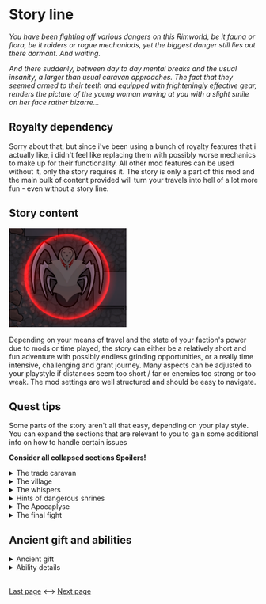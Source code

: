 # Story line

*You have been fighting off various dangers on this Rimworld, be it fauna or flora, be it raiders or rogue mechaniods, yet the biggest danger still lies out there dormant. And waiting.*

*And there suddenly, between day to day mental breaks and the usual insanity, a larger than usual caravan approaches. The fact that they seemed armed to their teeth and equipped with frighteningly effective gear, renders the picture of the young woman waving at you with a slight smile on her face rather bizarre...* 

## Royalty dependency

Sorry about that, but since i've been using a bunch of royalty features that i actually like, i didn't feel like replacing them with possibly worse mechanics to make up for their functionality. All other mod features can be used without it, only the story requires it. The story is only a part of this mod and the main bulk of content provided will turn your travels into hell of a lot more fun - even without a story line.

## Story content  
 <img src="Images\CrystalScythe.png" height="200" alt="pic"/>   

Depending on your means of travel and the state of your faction's power due to mods or time played, the story can either be a relatively short and fun adventure with possibly endless grinding opportunities, or a really time intensive, challenging and grant journey. Many aspects can be adjusted to your playstyle if distances seem too short / far or enemies too strong or too weak. The mod settings are well structured and should be easy to navigate.

## Quest tips

Some parts of the story aren't all that easy, depending on your play style. You can expand the sections that are relevant to you to gain some additional info on how to handle certain issues

**Consider all collapsed sections Spoilers!**
<details>
    <summary>The trade caravan</summary>

* If you missed the first one, don't worry. Further caravans will arrive that you can talk to. However you also may be visited by a non quest caravan of their faction.
</details>
<details>
    <summary>The village</summary>

* Getting the towns folk out is enough, no need to die protecting the village if you can't win.
* However protecting it may leave you with a close by allied settlement you can trade with.
</details>
<details>
    <summary>The whispers</summary>

* In case you really couldn't follow the sound to find it - it's the anima tree. Go talk to it!
</details>
<details>
    <summary>Hints of dangerous shrines</summary>

* The journey will be long, unless you choose to play with mods mitigating half the fun of all the new caravaning features this mod provides, make use of them. Camp regularly, keep your colonists happy and your food supply stocked (and prepare for some frosty winds)

* Hints may turn out as ambushes or the real thing. Ancient master shrines. Don't take them on unprepared, they can be quite dangerous.
* Ancient master shrines aren't necessarily meant to be rushed. The map will remain if you leave or escape, so you can always return stronger. (And possibly collect some mech bounty credit to call in reinforcements)
* Mech patrols will check up on those shrines regularly, so make sure you're not around when they arrive. They will leave again after a few hours if they can't find any hostiles.
* However you can still abandon the map if you want to and give up on your clue. Which gives you a chance to fight a different boss the next time around.
* If you struggle too much or shrines are too easy, don't forget about the mod settings allowing you to adjust the multipliers for the help you initially get and how strong the enemy should be.
</details>
<details>
    <summary>The Apocaplyse</summary>

* No worries, u've got time. It progresses rather slowly. But it will keep on progressing indefinitely unless stopped.
* For the sake of realism, the mod comes with a modsetting allowing you to apply the apoc's temperature change to the general world map and traveling caravans. That's not a thing in vanilla and hurts the scenery quite a bit, but makes later travels alot harder when it gets cold. Frequent frostbite isn't fun and may require more stops.
* You can adjust the progression rate in settings. Make use of it to find the correct and fun pace for urself, or stop progression entirely if u're not into the idea.
* If you like the apocalypse, there is no need to hold off finishing the story to keep it going. You may find urself surprised what the ending offers.
</details>
<details>
    <summary>The final fight</summary>

* Have your gifted pawn be prepared. They will have to sustain quite a bit of damage, the ancient protective aura is likely a must, have it active.
</details>

## Ancient gift and abilities

<details> 
    <summary>Ancient gift</summary>

The Ancient Gift, a power to access long forgotten potential which enables the gifted to cast ancient spells. Slow psyfocus recovery even without meditation is spoken about in stories as well.
</details>

<details>
    <summary>Ability details</summary>

### Ancient Mech Signal <img src="Images\CallScyther.png" height="50" alt="pic"/>  
Calls a group of mechanoid scythers to the caster's aid. The mechanoid's overridden brain will slowly overheat and cause them to perish within hours.

### Ancient Thunderbolt <img src="Images\Thunderbolt.png" height="50" alt="pic"/>  
Strikes a smaller area with an array of deadly thunder bolts, can kill enemies of weaker statue instantly and is truly a means of mass destruction.

### Ancient Meditation <img src="Images\Meditate.png" height="50" alt="pic"/>  
Requires long and deep meditation to restore a base amount of psyfocus, which gets a massive bonus by all flora in the proximity which can be drained for energy.

### Ancient protective aura <img src="Images\Protect.png" height="50" alt="pic"/> 
Allows the caster to channel psyfocus to directly strengthen the bodies capabilities in almost any humanly possible way. Agility, melee combat, as well as endurance are highly increased. It also protects the target from a large part of incoming damage, fire, heals wounds over time (even permanent ones when active long enough).

Reduces the overall psy-heat a pawn can handle and accelerates psyfocus drain by 2% / day while active. The effect of this spell disappears if cast a second time or no more psyfocus is available. 

Requires the ancient gift, unless enhanced by The Ancient Coordinator spell.

### Ancient Coordinator <img src="Images\Circles.png" height="50" alt="pic"/> 
The caster as well as 4 other colonists are granted the power of the ancient protective aura without any downsides as long as the caster is alive. However, every other pawn exceeding the limit of 5 will die.

</details>

<br><a href="6 CaravanIncidents.md">Last page</a> <--> <a href="8 GeneralFeatures.md">Next page</a>

